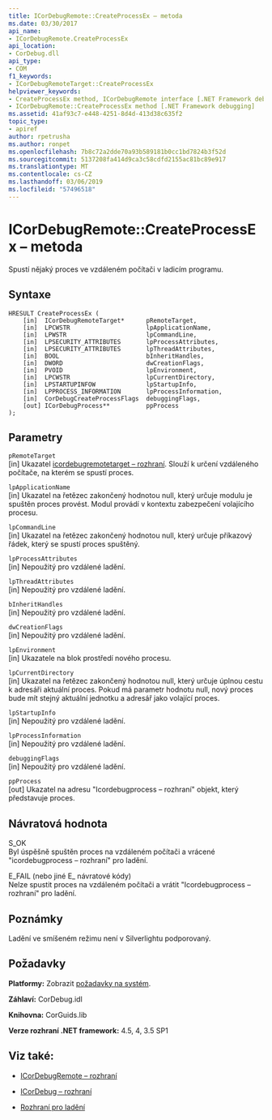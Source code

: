 ```yaml
---
title: ICorDebugRemote::CreateProcessEx – metoda
ms.date: 03/30/2017
api_name:
- ICorDebugRemote.CreateProcessEx
api_location:
- CorDebug.dll
api_type:
- COM
f1_keywords:
- ICorDebugRemoteTarget::CreateProcessEx
helpviewer_keywords:
- CreateProcessEx method, ICorDebugRemote interface [.NET Framework debugging]
- ICorDebugRemote::CreateProcessEx method [.NET Framework debugging]
ms.assetid: 41af93c7-e448-4251-8d4d-413d38c635f2
topic_type:
- apiref
author: rpetrusha
ms.author: ronpet
ms.openlocfilehash: 7b8c72a2dde70a93b589181b0cc1bd7824b3f52d
ms.sourcegitcommit: 5137208fa414d9ca3c58cdfd2155ac81bc89e917
ms.translationtype: MT
ms.contentlocale: cs-CZ
ms.lasthandoff: 03/06/2019
ms.locfileid: "57496518"
---
```

# <a name="icordebugremotecreateprocessex-method"></a>ICorDebugRemote::CreateProcessEx – metoda
Spustí nějaký proces ve vzdáleném počítači v ladicím programu.  
  
## <a name="syntax"></a>Syntaxe  
  
```  
HRESULT CreateProcessEx (  
    [in]  ICorDebugRemoteTarget*      pRemoteTarget,  
    [in]  LPCWSTR                     lpApplicationName,  
    [in]  LPWSTR                      lpCommandLine,  
    [in]  LPSECURITY_ATTRIBUTES       lpProcessAttributes,  
    [in]  LPSECURITY_ATTRIBUTES       lpThreadAttributes,  
    [in]  BOOL                        bInheritHandles,  
    [in]  DWORD                       dwCreationFlags,  
    [in]  PVOID                       lpEnvironment,  
    [in]  LPCWSTR                     lpCurrentDirectory,  
    [in]  LPSTARTUPINFOW              lpStartupInfo,  
    [in]  LPPROCESS_INFORMATION       lpProcessInformation,  
    [in]  CorDebugCreateProcessFlags  debuggingFlags,  
    [out] ICorDebugProcess**          ppProcess  
);  
```  
  
## <a name="parameters"></a>Parametry  
 `pRemoteTarget`  
 [in] Ukazatel [icordebugremotetarget – rozhraní](../../../../docs/framework/unmanaged-api/debugging/icordebugremotetarget-interface.md). Slouží k určení vzdáleného počítače, na kterém se spustí proces.  
  
 `lpApplicationName`  
 [in] Ukazatel na řetězec zakončený hodnotou null, který určuje modulu je spuštěn proces provést. Modul provádí v kontextu zabezpečení volajícího procesu.  
  
 `lpCommandLine`  
 [in] Ukazatel na řetězec zakončený hodnotou null, který určuje příkazový řádek, který se spustí proces spuštěný.  
  
 `lpProcessAttributes`  
 [in] Nepoužitý pro vzdálené ladění.  
  
 `lpThreadAttributes`  
 [in] Nepoužitý pro vzdálené ladění.  
  
 `bInheritHandles`  
 [in] Nepoužitý pro vzdálené ladění.  
  
 `dwCreationFlags`  
 [in] Nepoužitý pro vzdálené ladění.  
  
 `lpEnvironment`  
 [in] Ukazatele na blok prostředí nového procesu.  
  
 `lpCurrentDirectory`  
 [in] Ukazatel na řetězec zakončený hodnotou null, který určuje úplnou cestu k adresáři aktuální proces. Pokud má parametr hodnotu null, nový proces bude mít stejný aktuální jednotku a adresář jako volající proces.  
  
 `lpStartupInfo`  
 [in] Nepoužitý pro vzdálené ladění.  
  
 `lpProcessInformation`  
 [in] Nepoužitý pro vzdálené ladění.  
  
 `debuggingFlags`  
 [in] Nepoužitý pro vzdálené ladění.  
  
 `ppProcess`  
 [out] Ukazatel na adresu "Icordebugprocess – rozhraní" objekt, který představuje proces.  
  
## <a name="return-value"></a>Návratová hodnota  
 S_OK  
 Byl úspěšně spuštěn proces na vzdáleném počítači a vrácené "icordebugprocess – rozhraní" pro ladění.  
  
 E_FAIL (nebo jiné E_ návratové kódy)  
 Nelze spustit proces na vzdáleném počítači a vrátit "Icordebugprocess – rozhraní" pro ladění.  
  
## <a name="remarks"></a>Poznámky  
 Ladění ve smíšeném režimu není v Silverlightu podporovaný.  
  
## <a name="requirements"></a>Požadavky  
 **Platformy:** Zobrazit [požadavky na systém](../../../../docs/framework/get-started/system-requirements.md).  
  
 **Záhlaví:** CorDebug.idl  
  
 **Knihovna:** CorGuids.lib  
  
 **Verze rozhraní .NET framework:** 4.5, 4, 3.5 SP1  
  
## <a name="see-also"></a>Viz také:
- [ICorDebugRemote – rozhraní](../../../../docs/framework/unmanaged-api/debugging/icordebugremote-interface.md)
- [ICorDebug – rozhraní](../../../../docs/framework/unmanaged-api/debugging/icordebug-interface.md)

- [Rozhraní pro ladění](../../../../docs/framework/unmanaged-api/debugging/debugging-interfaces.md)
